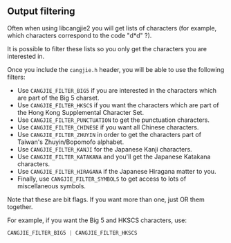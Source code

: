 ## Output filtering

Often when using libcangjie2 you will get lists of characters (for example,
which characters correspond to the code "d*d" ?).

It is possible to filter these lists so you only get the characters you are
interested in.

Once you include the `cangjie.h` header, you will be able to use the following
filters:

* Use `CANGJIE_FILTER_BIG5` if you are interested in the characters which are
  part of the Big 5 charset.
* Use `CANGJIE_FILTER_HKSCS` if you want the characters which are part of the
  Hong Kong Supplemental Character Set.
* Use `CANGJIE_FILTER_PUNCTUATION` to get the punctuation characters.
* Use `CANGJIE_FILTER_CHINESE` if you want all Chinese characters.
* Use `CANGJIE_FILTER_ZHUYIN` in order to get the characters part of Taiwan's
  Zhuyin/Bopomofo alphabet.
* Use `CANGJIE_FILTER_KANJI` for the Japanese Kanji characters.
* Use `CANGJIE_FILTER_KATAKANA` and you'll get the Japanese Katakana
  characters.
* Use `CANGJIE_FILTER_HIRAGANA` if the Japanese Hiragana matter to you.
* Finally, use `CANGJIE_FILTER_SYMBOLS` to get access to lots of miscellaneous
  symbols.

Note that these are bit flags. If you want more than one, just OR them
together.

For example, if you want the Big 5 and HKSCS characters, use:

```c
CANGJIE_FILTER_BIG5 | CANGJIE_FILTER_HKSCS
```

